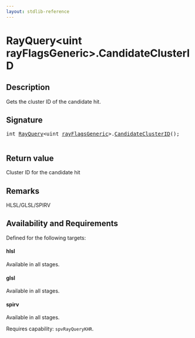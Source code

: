 ```yaml
---
layout: stdlib-reference
---
```


# RayQuery\<uint rayFlagsGeneric\>\.CandidateClusterID

## Description

Gets the cluster ID of the candidate hit.



## Signature 

<pre>
<span class="code_keyword">int</span> <a href="index.html" class="code_type">RayQuery</a>&lt;<span class="code_keyword">uint</span> <a href="index.html#decl-rayFlagsGeneric" class="code_var">rayFlagsGeneric</a>&gt;.<a href="candidateclusterid-09gh.html">CandidateClusterID</a>();

</pre>

## Return value
Cluster ID for the candidate hit

## Remarks
HLSL/GLSL/SPIRV


## Availability and Requirements

Defined for the following targets:

#### hlsl
Available in all stages.

#### glsl
Available in all stages.

#### spirv
Available in all stages.

Requires capability: `spvRayQueryKHR`.


